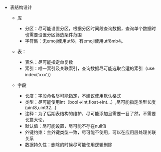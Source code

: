 - 表结构设计

  - 库

    - 分区：尽可能设置分区，根据分区时间段查询数据，查询单个数据时也需要设置分区筛选条件范围
    - 字符集：无emoji使用utf8，有emoji使用utf8mb4。

  - 表：

    - 表名：尽可能指定单复数
    - 索引：唯一索引及关联索引，查询数据尽可能选取合适的索引（use index('xxx')）

    

  - 字段

    - 长度：字段命名尽可能指定，不建议使用默认格式
    - 类型：尽可能使用int（bool->int,float->int...）,尽可能指定类型长度(uint8,uint32...)
    - 注释：为了后期表结构的维护，尽可能添加且需要一目了然，不需要长篇大论，
    - 默认值：尽可能设置，尽可能不存在null值
    - 外键约束：主外键类型一致，尽可能不使用，可以在应用层处理关联关系
    - 数据持久性：删除的时候尽可能使用逻辑删除
